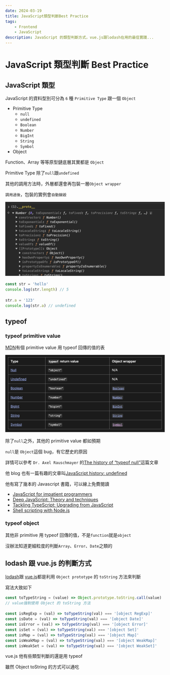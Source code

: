 ```yaml
---
date: 2024-03-19
title: JavaScript類型判斷Best Practice
tags:
    - Frontend
    - JavaScript
description: JavaScript 的類型判斷方式，vue.js跟lodash在用的最佳實踐...
---
```


# JavaScript 類型判斷 Best Practice

## JavaScript 類型

JavaScript 的資料型別可分為 `6` 種 `Primitive Type` 跟一個 `Object`

-   Primitive Type
    -   `null`
    -   `undefined`
    -   `Boolean`
    -   `Number`
    -   `BigInt`
    -   `String`
    -   `Symbol`
-   Object

Function、Array 等等原型鏈底層其實都是 `Object`

Primitive Type 除了`null`跟`undefined`

其他的調用方法時，外層都還會再包裝一層`Object wrapper`

`調用過後`，包裝的實例會`自動銷毀`

![object wrapper](../../images/2024-03-19_type/01.png)

```js
const str = 'hello'
console.log(str.length) // 5

str.a = '123'
console.log(str.a) // undefined
```

## typeof

### typeof primitive value

[MDN](https://developer.mozilla.org/en-US/docs/Web/JavaScript/Data_structures#primitive_values)有個 primitive value 用 typeof 回傳的值的表

![typeof](../../images/2024-03-19_type/02.png)

除了`null`之外，其他的 primitive value 都如預期

`null`是 `Object`這個 bug，有它歷史的原因

詳情可以參考 `Dr. Axel Rauschmayer` 的[The history of “typeof null”](https://2ality.com/2013/10/typeof-null.html)這篇文章

他 blog 也有一篇有趣的文章叫[JavaScript history: undefined](https://2ality.com/2013/05/history-undefined.html)

他有寫了幾本的 Javascript 書籍，可以線上免費閱讀

-   [JavaScript for impatient programmers](https://exploringjs.com/impatient-js/)
-   [Deep JavaScript: Theory and techniques](https://exploringjs.com/deep-js/)
-   [Tackling TypeScript: Upgrading from JavaScript](https://exploringjs.com/tackling-ts/)
-   [Shell scripting with Node.js ](https://exploringjs.com/nodejs-shell-scripting/)

### typeof object

其他非 primitive 用 typeof 回傳的值，不是`function`就是`object`

沒辦法知道更細粒度的判斷`Array`、`Error`、`Date`之類的

## lodash 跟 vue.js 的判斷方式

[lodash](https://github.dev/lodash/lodash/blob/c7c70a7da5172111b99bb45e45532ed034d7b5b9/src/.internal/getTag.ts)跟 [vue.js](https://github.dev/vuejs/core/blob/7bedaef4b15d0a402fda5aa0cf9185b5a3d7f98e/packages/shared/src/general.ts)都是利用 `Object prototype` 的 `toString` 方法來判斷

寫法大致如下

```js
const toTypeString = (value) => Object.prototype.toString.call(value)
// value強制使用 Object 的 toString 方法

const isRegExp = (val) => toTypeString(val) === '[object RegExp]'
const isDate = (val) => toTypeString(val) === '[object Date]'
const isError = (val) => toTypeString(val) === '[object Error]'
const isSet = (val) => toTypeString(val) === '[object Set]'
const isMap = (val) => toTypeString(val) === '[object Map]'
const isWeakMap = (val) => toTypeString(val) === '[object WeakMap]'
const isWeakSet = (val) => toTypeString(val) === '[object WeakSet]'
```

vue.js 他有些類型判斷的還是用 typeof

雖然 Object toString 的方式可以通吃

<Comment />
